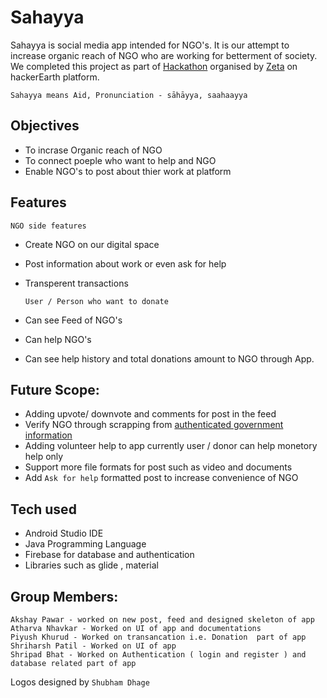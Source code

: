 # **Sahayya**

Sahayya is social media app intended for NGO's. It is our attempt to increase organic reach of NGO who are working for betterment of society. We completed this project as part of [Hackathon](https://zeta-hacks.hackerearth.com/) organised by [Zeta](https://www.zeta.tech/in) on hackerEarth platform.

```Sahayya means Aid, Pronunciation - sāhāyya, saahaayya```


## Objectives
- To incrase Organic reach of NGO 
- To connect poeple who want to help and NGO 
- Enable NGO's to post about thier work at platform

## Features

    NGO side features
  - Create NGO on our digital space 
  - Post information about work or even ask for help
  - Transperent transactions
 
        
        User / Person who want to donate
- Can see Feed of NGO's 
- Can help NGO's
- Can see help history and total donations amount to NGO through App.
    
## Future Scope:
- Adding upvote/ downvote and comments for post in the feed
- Verify NGO through scrapping from [authenticated government information](https://ngodarpan.gov.in/index.php/home/statewise)
- Adding volunteer help to app currently user / donor can help monetory help only
- Support more file formats for post such as video and documents 
- Add `Ask for help` formatted post to increase convenience of NGO

## Tech used
- Android Studio IDE
- Java Programming Language
- Firebase for database and authentication
- Libraries such as glide , material 

## Group Members: 
```
Akshay Pawar - worked on new post, feed and designed skeleton of app  
Atharva Nhavkar - Worked on UI of app and documentations
Piyush Khurud - Worked on transancation i.e. Donation  part of app 
Shriharsh Patil - Worked on UI of app 
Shripad Bhat - Worked on Authentication ( login and register ) and database related part of app
```

Logos designed by ```Shubham Dhage``` 
